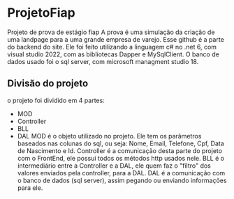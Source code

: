 # ProjetoFiap
Projeto de prova de estágio fiap
A prova é uma simulação da criação de uma landpage para a uma grande empresa de varejo. Esse github é a parte do backend do site.
Ele foi feito utilizando a linguagem c# no .net 6, com visual studio 2022, com as bibliotecas Dapper e MySqlClient. O banco de dados usado foi o sql server, com microsoft managment studio 18.
## Divisão do projeto
o projeto foi dividido em 4 partes:
* MOD
* Controller
* BLL
* DAL
MOD é o objeto utilizado no projeto. Ele tem os parâmetros baseados nas colunas do sql, ou seja: Nome, Email, Telefone, Cpf, Data de Nascimento e Id.
Controller é a comunicação desta parte do projeto com o FrontEnd, ele possui todos os métodos http usados nele.
BLL é o intermediário entre a Controller e a DAL, ele quem faz o "filtro" dos valores enviados pela controller, para a DAL.
DAL é a comunicação com o banco de dados (sql server), assim pegando ou enviando informações para ele.
